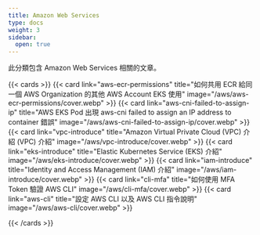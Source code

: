 ```yaml
---
title: Amazon Web Services
type: docs
weight: 3
sidebar:
  open: true
---
```


此分類包含 Amazon Web Services 相關的文章。

<!--more-->

{{< cards >}}
{{< card link="aws-ecr-permissions" title="如何共用 ECR 給同一個 AWS Organization 的其他 AWS Account EKS 使用" image="/aws/aws-ecr-permissions/cover.webp" >}}
{{< card link="aws-cni-failed-to-assign-ip" title="AWS EKS Pod 出現 aws-cni failed to assign an IP address to container 錯誤" image="/aws/aws-cni-failed-to-assign-ip/cover.webp" >}}
{{< card link="vpc-introduce" title="Amazon Virtual Private Cloud (VPC) 介紹 (VPC) 介紹" image="/aws/vpc-introduce/cover.webp" >}}
{{< card link="eks-introduce" title="Elastic Kubernetes Service (EKS) 介紹" image="/aws/eks-introduce/cover.webp" >}}
{{< card link="iam-introduce" title="Identity and Access Management (IAM) 介紹" image="/aws/iam-introduce/cover.webp" >}}
{{< card link="cli-mfa" title="如何使用 MFA Token 驗證 AWS CLI" image="/aws/cli-mfa/cover.webp" >}}
{{< card link="aws-cli" title="設定 AWS CLI 以及 AWS CLI 指令說明" image="/aws/aws-cli/cover.webp" >}}

{{< /cards >}}
